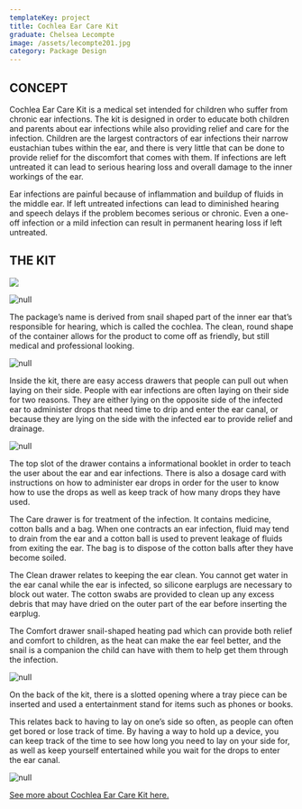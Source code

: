 ```yaml
---
templateKey: project
title: Cochlea Ear Care Kit
graduate: Chelsea Lecompte
image: /assets/lecompte201.jpg
category: Package Design
---
```

## CONCEPT

Cochlea Ear Care Kit is a medical set intended for children who suffer from chronic ear infections. The kit is designed in order to educate both children and parents about ear infections while also providing relief and care for the infection. Children are the largest contractors of ear infections their narrow eustachian tubes within the ear, and there is very little that can be done to provide relief for the discomfort that comes with them. If infections are left untreated it can lead to serious hearing loss and overall damage to the inner workings of the ear.

Ear infections are painful because of inflammation and buildup of fluids in the middle ear. If left untreated infections can lead to diminished hearing and speech delays if the problem becomes serious or chronic. Even a one-off infection or a mild infection can result in permanent hearing loss if left untreated.

## THE KIT

![](/assets/lecompte201.jpg)

![null](/assets/lecompte202.jpg)

The package’s name is derived from snail shaped part of the inner ear that’s responsible for hearing, which is called the cochlea. The clean, round shape of the container allows for the product to come off as friendly, but still medical and professional looking. 

![null](/assets/lecompte203.jpg)

Inside the kit, there are easy access drawers that people can pull out when laying on their side. People with ear infections are often laying on their side for two reasons. They are either lying on the opposite side of the infected ear to administer drops that need time to drip and enter the ear canal, or because they are lying on the side with the infected ear to provide relief and drainage. 

![null](/assets/lecompte204.jpg)

The top slot of the drawer contains a informational booklet in order to teach the user about the ear and ear infections. There is also a dosage card with instructions on how to administer ear drops in order for the user to know how to use the drops as well as keep track of how many drops they have used.

The Care drawer is for treatment of the infection. It contains medicine, cotton balls and a bag. When one contracts an ear infection, fluid may tend to drain from the ear and a cotton ball is used to prevent leakage of fluids from exiting the ear. The bag is to dispose of the cotton balls after they have become soiled.  

The Clean drawer relates to keeping the ear clean. You cannot get water in the ear canal while the ear is infected, so silicone earplugs are necessary to block out water. The cotton swabs are provided to clean up any excess debris that may have dried on the outer part of the ear before inserting the earplug.

The Comfort drawer snail-shaped heating pad which can provide both relief and comfort to children, as the heat can make the ear feel better, and the snail is a companion the child can have with them to help get them through the infection.

![null](/assets/lecompte205.jpg)

On the back of the kit, there is a slotted opening where a tray piece can be inserted and used a entertainment stand for items such as phones or books.

This relates back to having to lay on one’s side so often, as people can often get bored or lose track of time. By having a way to hold up a device, you can keep track of the time to see how long you need to lay on your side for, as well as keep yourself entertained while you wait for the drops to enter the ear canal.

![null](/assets/lecompte206.jpg)

[See more about Cochlea Ear Care Kit here.](http://www.chelsealecompte.com/cochlea-ear-care-kit/)
